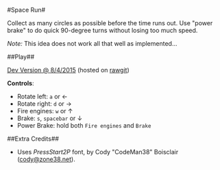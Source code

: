 #Space Run#

Collect as many circles as possible before the time runs out. Use "power brake" to do quick 90-degree turns without losing too much speed.


_Note:_ This idea does not work all that well as implemented...

##Play##

[Dev Version @ 8/4/2015](https://cdn.rawgit.com/fmilitao/space-run/887dceecba50815e6719e8aeea3067e45096f5d6/index.html) (hosted on [rawgit](https://rawgit.com/))

**Controls**:
  * Rotate left: `a` or &#8592;
  * Rotate right: `d` or &#8594;
  * Fire engines: `w` or &#8593;
  * Brake: `s`, `spacebar` or  &#8595;
  * Power Brake: hold both `Fire engines` and `Brake`

##Extra Credits##

 * Uses _PressStart2P_ font, by Cody "CodeMan38" Boisclair (cody@zone38.net).
